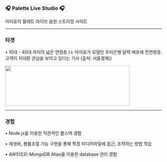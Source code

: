 ### 🎧 Palette Live Studio 🎧
<p> 아이유의 팔레트 라이브 음원 스트리밍 사이트</p>
<hr>

<div>
  <h3>타겟</h3>
  <p>• 10대 - 40대 까지의 넓은 연령층 (↓ 아이유가 모델인 우리은행 달력 배포에 전연령층 고객이 지대환 관심을 보이고 있다는 기사 (출처: 서울경제))</p>
  <img src="https://i.imgur.com/pF0mv4E.png" style="width:400px; height:130px;">
</div>

<hr>

<div>
  <h3>경험</h3>
  <p>• Node.js를 이용한 직관적인 풀스텍 경험</p>
  <p>• 재생바, 볼륨조절 기능 구현을 통해 특정 미디어파일에 접근, 조작하는 방법 학습</p>
  <p>• AWS(S3)-MongoDB Atlas를 이용한 database 관리 경험</p>
</div>

